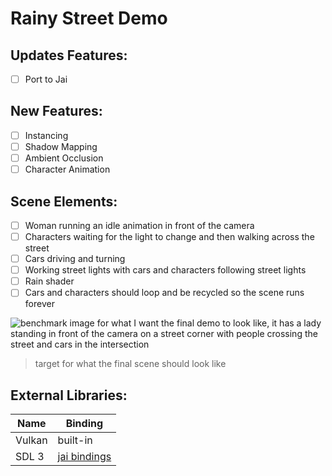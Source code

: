 # Rainy Street Demo

## Updates Features:
 - [ ] Port to Jai

## New Features:
 - [ ] Instancing
 - [ ] Shadow Mapping
 - [ ] Ambient Occlusion
 - [ ] Character Animation

## Scene Elements:
 - [ ] Woman running an idle animation in front of the camera
 - [ ] Characters waiting for the light to change and then walking across the street
 - [ ] Cars driving and turning
 - [ ] Working street lights with cars and characters following street lights
 - [ ] Rain shader
 - [ ] Cars and characters should loop and be recycled so the scene runs forever

![benchmark image for what I want the final demo to look like, it has a lady standing in front of the camera on a street corner with people crossing the street and cars in the intersection](rainy_street_goal.jpg)

> target for what the final scene should look like

## External Libraries:
| Name | Binding |
| ------ | ------ |
| Vulkan | built-in |
| SDL 3 | [jai bindings](https://github.com/overlord-systems/jai-sdl3) |
